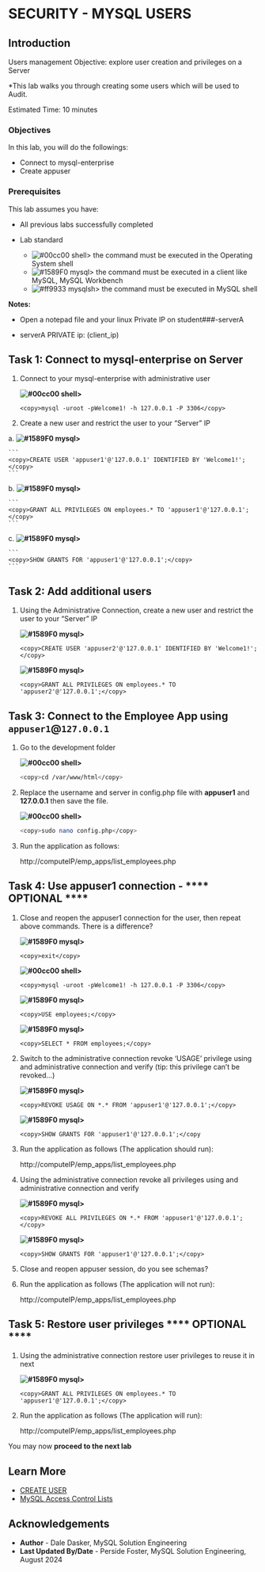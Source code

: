 # SECURITY - MYSQL USERS

## Introduction

Users management
Objective: explore user creation and privileges on a Server

*This lab walks you through creating some users which will be used to Audit.

Estimated Time: 10 minutes

### Objectives

In this lab, you will  do the followings:

- Connect to mysql-enterprise
- Create appuser

### Prerequisites

This lab assumes you have:

- All previous labs successfully completed

- Lab standard

  - ![#00cc00](https://via.placeholder.com/15/00cc00/000000?text=+) shell> the command must be executed in the Operating System shell
  - ![#1589F0](https://via.placeholder.com/15/1589F0/000000?text=+) mysql> the command must be executed in a client like MySQL, MySQL Workbench
  - ![#ff9933](https://via.placeholder.com/15/ff9933/000000?text=+) mysqlsh> the command must be executed in MySQL shell

**Notes:**

- Open a notepad file and  your linux Private IP on student###-serverA

- serverA  PRIVATE ip: (client_ip)

## Task 1: Connect to mysql-enterprise on Server

1. Connect to your mysql-enterprise with administrative user

    **![#00cc00](https://via.placeholder.com/15/00cc00/000000?text=+) shell>**

    ```
    <copy>mysql -uroot -pWelcome1! -h 127.0.0.1 -P 3306</copy>
    ```

2. Create a new user and restrict the user to your “Server” IP

 a. **![#1589F0](https://via.placeholder.com/15/1589F0/000000?text=+) mysql>**

    ```
    <copy>CREATE USER 'appuser1'@'127.0.0.1' IDENTIFIED BY 'Welcome1!';</copy>
    ```

 b. **![#1589F0](https://via.placeholder.com/15/1589F0/000000?text=+) mysql>**

    ```
    <copy>GRANT ALL PRIVILEGES ON employees.* TO 'appuser1'@'127.0.0.1';</copy>
    ```

 c. **![#1589F0](https://via.placeholder.com/15/1589F0/000000?text=+) mysql>**

    ```
    <copy>SHOW GRANTS FOR 'appuser1'@'127.0.0.1';</copy>
    ```

## Task 2: Add additional users

1. Using the Administrative Connection, create a new user and restrict the user to your “Server” IP

    **![#1589F0](https://via.placeholder.com/15/1589F0/000000?text=+) mysql>**

    ```
    <copy>CREATE USER 'appuser2'@'127.0.0.1' IDENTIFIED BY 'Welcome1!';</copy>
    ```

    **![#1589F0](https://via.placeholder.com/15/1589F0/000000?text=+) mysql>**

    ```
    <copy>GRANT ALL PRIVILEGES ON employees.* TO 'appuser2'@'127.0.0.1';</copy>
    ```

## Task 3: Connect to the Employee App using  `appuser1`@`127.0.0.1`

1. Go to the development folder

    **![#00cc00](https://via.placeholder.com/15/00cc00/000000?text=+) shell>**

    ```bash
    <copy>cd /var/www/html</copy>
    ```

2. Replace the username and server  in config.php file with **appuser1** and **127.0.0.1** then save the file.

    **![#00cc00](https://via.placeholder.com/15/00cc00/000000?text=+) shell>**

    ```bash
    <copy>sudo nano config.php</copy>
    ```

3. Run the application as follows:

    http://computeIP/emp_apps/list_employees.php

## Task 4: Use appuser1 connection - **** OPTIONAL ****

1. Close and reopen the appuser1 connection for the user, then repeat above commands. There is a difference?

    **![#1589F0](https://via.placeholder.com/15/1589F0/000000?text=+) mysql>**

    ```
    <copy>exit</copy>
    ```

    **![#00cc00](https://via.placeholder.com/15/00cc00/000000?text=+) shell>**

    ```
    <copy>mysql -uroot -pWelcome1! -h 127.0.0.1 -P 3306</copy>
    ```

    **![#1589F0](https://via.placeholder.com/15/1589F0/000000?text=+) mysql>**

    ```
    <copy>USE employees;</copy>
    ```

    **![#1589F0](https://via.placeholder.com/15/1589F0/000000?text=+) mysql>**

    ```
    <copy>SELECT * FROM employees;</copy>
    ```

2. Switch to the administrative connection revoke ‘USAGE’ privilege using and administrative connection and verify (tip: this privilege can’t be revoked…)

    **![#1589F0](https://via.placeholder.com/15/1589F0/000000?text=+) mysql>**

    ```
    <copy>REVOKE USAGE ON *.* FROM 'appuser1'@'127.0.0.1';</copy>
    ```
    **![#1589F0](https://via.placeholder.com/15/1589F0/000000?text=+) mysql>**

    ```
    <copy>SHOW GRANTS FOR 'appuser1'@'127.0.0.1';</copy
    ```

3. Run the application as follows (The application should run):

    http://computeIP/emp_apps/list_employees.php

4. Using the administrative connection revoke all privileges using and administrative connection and verify

    **![#1589F0](https://via.placeholder.com/15/1589F0/000000?text=+) mysql>**

    ```
    <copy>REVOKE ALL PRIVILEGES ON *.* FROM 'appuser1'@'127.0.0.1';</copy>
    ```

    **![#1589F0](https://via.placeholder.com/15/1589F0/000000?text=+) mysql>**

    ```
    <copy>SHOW GRANTS FOR 'appuser1'@'127.0.0.1';</copy>
    ```

5. Close and reopen appuser session, do you see schemas?

6. Run the application as follows (The application will not run):

    http://computeIP/emp_apps/list_employees.php

## Task 5: Restore user privileges  **** OPTIONAL ****

1. Using the administrative connection restore user privileges to reuse it in next 

    **![#1589F0](https://via.placeholder.com/15/1589F0/000000?text=+) mysql>**

    ```
    <copy>GRANT ALL PRIVILEGES ON employees.* TO 'appuser1'@'127.0.0.1';</copy>
    ```

6. Run the application as follows (The application will run):

    http://computeIP/emp_apps/list_employees.php


You may now **proceed to the next lab**

## Learn More

- [CREATE USER](https://dev.mysql.com/doc/refman/8.0/en/create-user.html)
- [MySQL Access Control Lists](https://dev.mysql.com/doc/refman/8.0/en/access-control.html)

## Acknowledgements

- **Author** - Dale Dasker, MySQL Solution Engineering
- **Last Updated By/Date** - Perside Foster, MySQL Solution Engineering, August 2024
